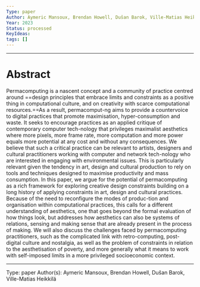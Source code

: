 ```yaml
---
Type: paper
Author: Aymeric Mansoux, Brendan Howell, Dušan Barok, Ville-Matias Heikkilä
Year: 2023
Status: processed
KeyIdeas: 
tags: []
---
```


---

# Abstract

Permacomputing is a nascent concept and a community of practice centred around ==design principles that embrace limits and constraints as a positive thing in computational culture, and on creativity with scarce computational resources.==As a result, permacomput-ng aims to provide a countervoice to digital practices that promote maximisation, hyper-consumption and waste. It seeks to encourage practices as an applied critique of contemporary computer tech-nology that privileges maximalist aesthetics where more pixels, more frame rate, more computation and more power equals more potential at any cost and without any consequences. We believe that such a critical practice can be relevant to artists, designers and cultural practitioners working with computer and network tech-nology who are interested in engaging with environmental issues. This is particularly relevant given the tendency in art, design and cultural production to rely on tools and techniques designed to maximise productivity and mass consumption.
In this paper, we argue for the potential of permacomputing as a rich framework for exploring creative design constraints building on a long history of applying constraints in art, design and cultural practices. Because of the need to reconfigure the modes of produc-tion and organisation within computational practices, this calls for a different understanding of aesthetics, one that goes beyond the formal evaluation of how things look, but addresses how aesthetics can also be systems of relations, sensing and making sense that are already present in the process of making. We will also discuss the challenges faced by permacomputing practitioners, such as the complicated link with retro-computing, post-digital culture and nostalgia, as well as the problem of constraints in relation to the aesthetisation of poverty, and more generally what it means to work with self-imposed limits in a more privileged socioeconomic context.

---

Type: paper
Author(s): Aymeric Mansoux, Brendan Howell, Dušan Barok, Ville-Matias Heikkilä
